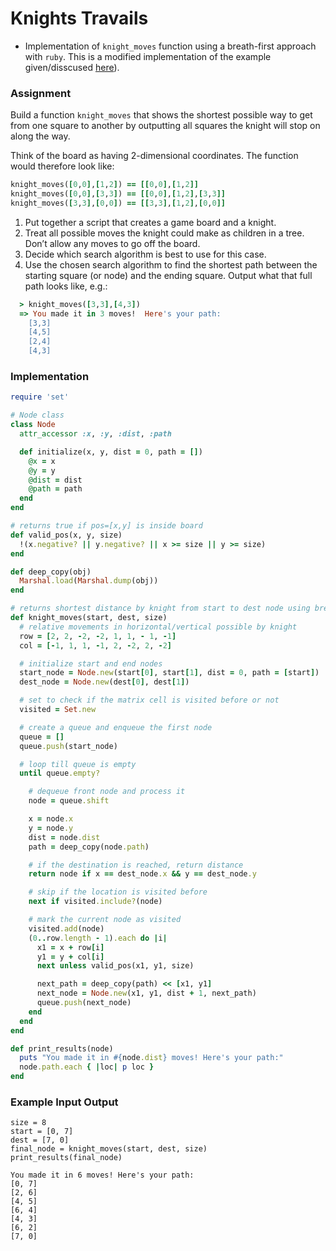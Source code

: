# Knights Travails
* Implementation of `knight_moves` function using a breath-first approach with `ruby`. This is a modified implementation of the example given/disscused [here](https://www.techiedelight.com/chess-knight-problem-find-shortest-path-source-destination/)).

### Assignment
Build a function `knight_moves` that shows the shortest possible way to get from one square to another by outputting all squares the knight will stop on along the way.

Think of the board as having 2-dimensional coordinates. The function would therefore look like:

```ruby
knight_moves([0,0],[1,2]) == [[0,0],[1,2]]
knight_moves([0,0],[3,3]) == [[0,0],[1,2],[3,3]]
knight_moves([3,3],[0,0]) == [[3,3],[1,2],[0,0]]
```

1. Put together a script that creates a game board and a knight.
2. Treat all possible moves the knight could make as children in a tree. Don’t allow any moves to go off the board.
3. Decide which search algorithm is best to use for this case.
4. Use the chosen search algorithm to find the shortest path between the starting square (or node) and the ending square. Output what that full path looks like, e.g.:
```ruby
  > knight_moves([3,3],[4,3])
  => You made it in 3 moves!  Here's your path:
    [3,3]
    [4,5]
    [2,4]
    [4,3]
```

### Implementation

```ruby
require 'set'

# Node class
class Node
  attr_accessor :x, :y, :dist, :path

  def initialize(x, y, dist = 0, path = [])
    @x = x
    @y = y
    @dist = dist
    @path = path
  end
end

# returns true if pos=[x,y] is inside board
def valid_pos(x, y, size)
  !(x.negative? || y.negative? || x >= size || y >= size)
end

def deep_copy(obj)
  Marshal.load(Marshal.dump(obj))
end

# returns shortest distance by knight from start to dest node using breadth-first-search traversal
def knight_moves(start, dest, size)
  # relative movements in horizontal/vertical possible by knight
  row = [2, 2, -2, -2, 1, 1, - 1, -1]
  col = [-1, 1, 1, -1, 2, -2, 2, -2]

  # initialize start and end nodes
  start_node = Node.new(start[0], start[1], dist = 0, path = [start])
  dest_node = Node.new(dest[0], dest[1])

  # set to check if the matrix cell is visited before or not
  visited = Set.new

  # create a queue and enqueue the first node
  queue = []
  queue.push(start_node)

  # loop till queue is empty
  until queue.empty?

    # dequeue front node and process it
    node = queue.shift

    x = node.x
    y = node.y
    dist = node.dist
    path = deep_copy(node.path)

    # if the destination is reached, return distance
    return node if x == dest_node.x && y == dest_node.y

    # skip if the location is visited before
    next if visited.include?(node)

    # mark the current node as visited
    visited.add(node)
    (0..row.length - 1).each do |i|
      x1 = x + row[i]
      y1 = y + col[i]
      next unless valid_pos(x1, y1, size)

      next_path = deep_copy(path) << [x1, y1]
      next_node = Node.new(x1, y1, dist + 1, next_path)
      queue.push(next_node)
    end
  end
end

def print_results(node)
  puts "You made it in #{node.dist} moves! Here's your path:"
  node.path.each { |loc| p loc }
end
```

### Example Input Output

```
size = 8
start = [0, 7]
dest = [7, 0]
final_node = knight_moves(start, dest, size)
print_results(final_node)

You made it in 6 moves! Here's your path:
[0, 7]
[2, 6]
[4, 5]
[6, 4]
[4, 3]
[6, 2]
[7, 0]
```